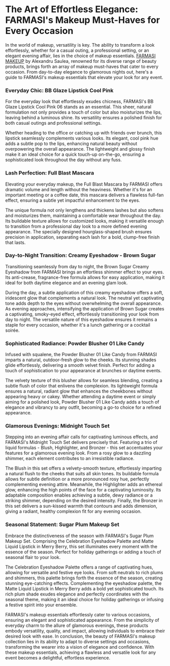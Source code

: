 # The Art of Effortless Elegance: FARMASI's Makeup Must-Haves for Every Occasion

In the world of makeup, versatility is key. The ability to transform a look effortlessly, whether for a casual outing, a professional setting, or an elegant evening affair, lies in the choice of makeup essentials. [FARMASI MAKEUP](https://www.farmasius.com/alexandrusaulea) by Alexandru Saulea, renowned for its diverse range of beauty products, brings forth an array of makeup must-haves that cater to every occasion. From day-to-day elegance to glamorous nights out, here's a guide to FARMASI's makeup essentials that elevate your look for any event.
### Everyday Chic: BB Glaze Lipstick Cool Pink

For the everyday look that effortlessly exudes chicness, FARMASI's BB Glaze Lipstick Cool Pink 06 stands as an essential. This sheer, natural formulation not only provides a touch of color but also moisturizes the lips, leaving behind a luminous shine. Its versatility ensures a polished finish for both casual outings and professional settings.

Whether heading to the office or catching up with friends over brunch, this lipstick seamlessly complements various looks. Its elegant, cool pink hue adds a subtle pop to the lips, enhancing natural beauty without overpowering the overall appearance. The lightweight and glossy finish make it an ideal choice for a quick touch-up on-the-go, ensuring a sophisticated look throughout the day without any fuss.
### Lash Perfection: Full Blast Mascara

Elevating your everyday makeup, the Full Blast Mascara by FARMASI offers dramatic volume and length without the heaviness. Whether it's for an important meeting or a coffee date, this mascara delivers a flawless full-fan effect, ensuring a subtle yet impactful enhancement to the eyes.

The unique formula not only lengthens and thickens lashes but also softens and moisturizes them, maintaining a comfortable wear throughout the day. Its buildable texture allows for customized looks, making it versatile enough to transition from a professional day look to a more defined evening appearance. The specially designed hourglass-shaped brush ensures precision in application, separating each lash for a bold, clump-free finish that lasts.

  

### Day-to-Night Transition: Creamy Eyeshadow - Brown Sugar

Transitioning seamlessly from day to night, the Brown Sugar Creamy Eyeshadow from FARMASI brings an effortless shimmer effect to your eyes. Its anti-crease, fragrance-free formula allows for easy application, making it ideal for both daytime elegance and an evening glam look.

During the day, a subtle application of this creamy eyeshadow offers a soft, iridescent glow that complements a natural look. The neutral yet captivating tone adds depth to the eyes without overwhelming the overall appearance. As evening approaches, intensifying the application of Brown Sugar creates a captivating, smoky-eyed effect, effortlessly transitioning your look from day to night. The versatile nature of this eyeshadow ensures it remains a staple for every occasion, whether it's a lunch gathering or a cocktail soirée.

  

### Sophisticated Radiance: Powder Blusher 01 Like Candy

Infused with squalene, the Powder Blusher 01 Like Candy from FARMASI imparts a natural, outdoor-fresh glow to the cheeks. Its stunning shades glide effortlessly, delivering a smooth velvet finish. Perfect for adding a touch of sophistication to your appearance at brunches or daytime events.

The velvety texture of this blusher allows for seamless blending, creating a subtle flush of color that enlivens the complexion. Its lightweight formula ensures a natural, radiant glow that enhances the cheekbones without appearing heavy or cakey. Whether attending a daytime event or simply aiming for a polished look, Powder Blusher 01 Like Candy adds a touch of elegance and vibrancy to any outfit, becoming a go-to choice for a refined appearance.

  

### Glamorous Evenings: Midnight Touch Set

Stepping into an evening affair calls for captivating luminous effects, and FARMASI's Midnight Touch Set delivers precisely that. Featuring a trio of liquid formulas - Blush, Highlighter, and Bronzer - this set accentuates your features for a glamorous evening look. From a rosy glow to a dazzling shimmer, each element contributes to an irresistible radiance.

The Blush in this set offers a velvety-smooth texture, effortlessly imparting a natural flush to the cheeks that suits all skin tones. Its buildable formula allows for subtle definition or a more pronounced rosy hue, perfectly complementing evening attire. Meanwhile, the Highlighter adds an ethereal glow, enhancing the high points of the face for a captivating luminosity. Its adaptable composition enables achieving a subtle, dewy radiance or a striking shimmer, depending on the desired intensity. Finally, the Bronzer in this set delivers a sun-kissed warmth that contours and adds dimension, giving a radiant, healthy complexion fit for any evening occasion.

  

### Seasonal Statement: Sugar Plum Makeup Set

Embrace the distinctiveness of the season with FARMASI's Sugar Plum Makeup Set. Comprising the Celebration Eyeshadow Palette and Matte Liquid Lipstick in Merry Berry, this set illuminates every moment with the essence of the season. Perfect for holiday gatherings or adding a touch of seasonal flair to your look.

The Celebration Eyeshadow Palette offers a range of captivating hues, allowing for versatile and festive eye looks. From soft neutrals to rich plums and shimmers, this palette brings forth the essence of the season, creating stunning eye-catching effects. Complementing the eyeshadow palette, the Matte Liquid Lipstick in Merry Berry adds a bold yet sophisticated touch. Its rich plum shade exudes elegance and perfectly coordinates with the seasonal theme, making it an ideal choice for holiday gatherings or infusing a festive spirit into your ensemble.

FARMASI's makeup essentials effortlessly cater to various occasions, ensuring an elegant and sophisticated appearance. From the simplicity of everyday charm to the allure of glamorous evenings, these products embody versatility, quality, and impact, allowing individuals to embrace their desired look with ease. In conclusion, the beauty of FARMASI's makeup collection lies in its ability to adapt to diverse settings and occasions, transforming the wearer into a vision of elegance and confidence. With these makeup essentials, achieving a flawless and versatile look for any event becomes a delightful, effortless experience.
